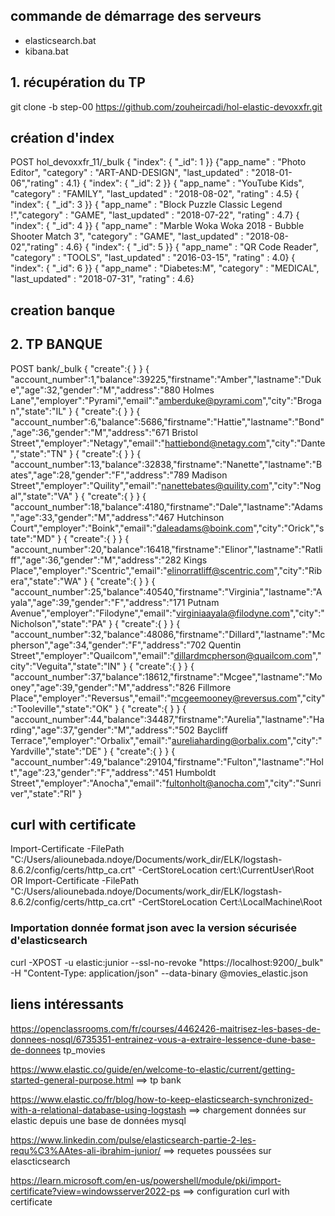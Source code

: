 ## commande de démarrage des serveurs

- elasticsearch.bat
- kibana.bat

## 1.  récupération du TP
git clone -b step-00 https://github.com/zouheircadi/hol-elastic-devoxxfr.git

## création d'index
POST hol_devoxxfr_11/_bulk
{ "index": { "_id": 1 }}
{"app_name" : "Photo Editor", "category" : "ART-AND-DESIGN", "last_updated" : "2018-01-06","rating" : 4.1}
{ "index": { "_id": 2 }}
{ "app_name" : "YouTube Kids", "category" : "FAMILY", "last_updated" : "2018-08-02", "rating" : 4.5}
{ "index": { "_id": 3 }}
{ "app_name" : "Block Puzzle Classic Legend !","category" : "GAME", "last_updated" : "2018-07-22", "rating" : 4.7}
{ "index": { "_id": 4 }}
{ "app_name" : "Marble Woka Woka 2018 - Bubble Shooter Match 3", "category" : "GAME", "last_updated" : "2018-08-02","rating" : 4.6}
{ "index": { "_id": 5 }}
{ "app_name" : "QR Code Reader", "category" : "TOOLS", "last_updated" : "2016-03-15", "rating" : 4.0}
{ "index": { "_id": 6 }}
{ "app_name" : "Diabetes:M", "category" : "MEDICAL", "last_updated" : "2018-07-31", "rating" : 4.6}   

## creation banque
## 2. TP BANQUE 
POST bank/_bulk
{ "create":{ } }
{ "account_number":1,"balance":39225,"firstname":"Amber","lastname":"Duke","age":32,"gender":"M","address":"880 Holmes Lane","employer":"Pyrami","email":"amberduke@pyrami.com","city":"Brogan","state":"IL" }
{ "create":{ } }
{ "account_number":6,"balance":5686,"firstname":"Hattie","lastname":"Bond","age":36,"gender":"M","address":"671 Bristol Street","employer":"Netagy","email":"hattiebond@netagy.com","city":"Dante","state":"TN" }
{ "create":{ } }
{ "account_number":13,"balance":32838,"firstname":"Nanette","lastname":"Bates","age":28,"gender":"F","address":"789 Madison Street","employer":"Quility","email":"nanettebates@quility.com","city":"Nogal","state":"VA" }
{ "create":{ } }
{ "account_number":18,"balance":4180,"firstname":"Dale","lastname":"Adams","age":33,"gender":"M","address":"467 Hutchinson Court","employer":"Boink","email":"daleadams@boink.com","city":"Orick","state":"MD" }
{ "create":{ } }
{ "account_number":20,"balance":16418,"firstname":"Elinor","lastname":"Ratliff","age":36,"gender":"M","address":"282 Kings Place","employer":"Scentric","email":"elinorratliff@scentric.com","city":"Ribera","state":"WA" }
{ "create":{ } }
{ "account_number":25,"balance":40540,"firstname":"Virginia","lastname":"Ayala","age":39,"gender":"F","address":"171 Putnam Avenue","employer":"Filodyne","email":"virginiaayala@filodyne.com","city":"Nicholson","state":"PA" }
{ "create":{ } }
{ "account_number":32,"balance":48086,"firstname":"Dillard","lastname":"Mcpherson","age":34,"gender":"F","address":"702 Quentin Street","employer":"Quailcom","email":"dillardmcpherson@quailcom.com","city":"Veguita","state":"IN" }
{ "create":{ } }
{ "account_number":37,"balance":18612,"firstname":"Mcgee","lastname":"Mooney","age":39,"gender":"M","address":"826 Fillmore Place","employer":"Reversus","email":"mcgeemooney@reversus.com","city":"Tooleville","state":"OK" }
{ "create":{ } }
{ "account_number":44,"balance":34487,"firstname":"Aurelia","lastname":"Harding","age":37,"gender":"M","address":"502 Baycliff Terrace","employer":"Orbalix","email":"aureliaharding@orbalix.com","city":"Yardville","state":"DE" }
{ "create":{ } }
{ "account_number":49,"balance":29104,"firstname":"Fulton","lastname":"Holt","age":23,"gender":"F","address":"451 Humboldt Street","employer":"Anocha","email":"fultonholt@anocha.com","city":"Sunriver","state":"RI" }


## curl with certificate 
Import-Certificate -FilePath "C:/Users/aliounebada.ndoye/Documents/work_dir/ELK/logstash-8.6.2/config/certs/http_ca.crt" -CertStoreLocation cert:\CurrentUser\Root
OR
Import-Certificate -FilePath "C:/Users/aliounebada.ndoye/Documents/work_dir/ELK/logstash-8.6.2/config/certs/http_ca.crt" -CertStoreLocation Cert:\LocalMachine\Root

### Importation donnée format json avec la version sécurisée d'elasticsearch
curl -XPOST -u elastic:junior --ssl-no-revoke "https://localhost:9200/_bulk" -H "Content-Type: application/json" --data-binary @movies_elastic.json 

## liens intéressants
https://openclassrooms.com/fr/courses/4462426-maitrisez-les-bases-de-donnees-nosql/6735351-entrainez-vous-a-extraire-lessence-dune-base-de-donnees tp_movies

https://www.elastic.co/guide/en/welcome-to-elastic/current/getting-started-general-purpose.html ==> tp bank

https://www.elastic.co/fr/blog/how-to-keep-elasticsearch-synchronized-with-a-relational-database-using-logstash ==> chargement données sur elastic depuis une base de données mysql

https://www.linkedin.com/pulse/elasticsearch-partie-2-les-requ%C3%AAtes-ali-ibrahim-junior/ ==> requetes poussées sur elascticsearch

https://learn.microsoft.com/en-us/powershell/module/pki/import-certificate?view=windowsserver2022-ps  ==> configuration curl with certificate